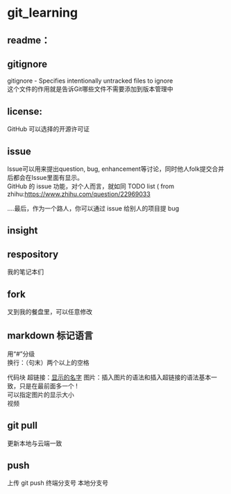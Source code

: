 # git_learning
## readme：
## gitignore
gitignore - Specifies intentionally untracked files to ignore       
这个文件的作用就是告诉Git哪些文件不需要添加到版本管理中  
## license:
GitHub 可以选择的开源许可证
## issue
Issue可以用来提出question, bug, enhancement等讨论，同时他人folk提交合并后都会在Issue里面有显示。   
GitHub 的 issue 功能，对个人而言，就如同 TODO list ( from zhihu:https://www.zhihu.com/question/22969033   

....最后，作为一个路人，你可以通过 issue 给别人的项目提 bug 
## insight

## respository
我的笔记本们
## fork
叉到我的餐盘里，可以任意修改
## markdown 标记语言
用“#”分级  
换行：（句末）两个以上的空格

代码块
超链接：[显示的名字](网址)
图片：插入图片的语法和插入超链接的语法基本一致，只是在最前面多一个 !   
      可以指定图片的显示大小  
视频



## git pull 
更新本地与云端一致
## push
上传
git push 终端分支号 本地分支号 

